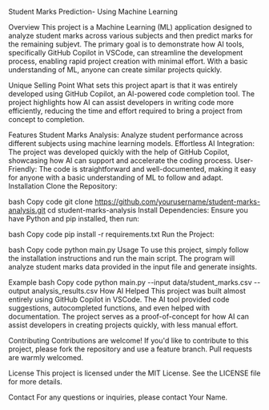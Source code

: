 Student Marks Prediction- Using Machine Learning

Overview
This project is a Machine Learning (ML) application designed to analyze student marks across various subjects and then predict marks for the remaining subjevt. The primary goal is to demonstrate how AI tools, specifically GitHub Copilot in VSCode, can streamline the development process, enabling rapid project creation with minimal effort. With a basic understanding of ML, anyone can create similar projects quickly.

Unique Selling Point
What sets this project apart is that it was entirely developed using GitHub Copilot, an AI-powered code completion tool. The project highlights how AI can assist developers in writing code more efficiently, reducing the time and effort required to bring a project from concept to completion.

Features
Student Marks Analysis: Analyze student performance across different subjects using machine learning models.
Effortless AI Integration: The project was developed quickly with the help of GitHub Copilot, showcasing how AI can support and accelerate the coding process.
User-Friendly: The code is straightforward and well-documented, making it easy for anyone with a basic understanding of ML to follow and adapt.
Installation
Clone the Repository:

bash
Copy code
git clone https://github.com/yourusername/student-marks-analysis.git
cd student-marks-analysis
Install Dependencies:
Ensure you have Python and pip installed, then run:

bash
Copy code
pip install -r requirements.txt
Run the Project:

bash
Copy code
python main.py
Usage
To use this project, simply follow the installation instructions and run the main script. The program will analyze student marks data provided in the input file and generate insights.

Example
bash
Copy code
python main.py --input data/student_marks.csv --output analysis_results.csv
How AI Helped
This project was built almost entirely using GitHub Copilot in VSCode. The AI tool provided code suggestions, autocompleted functions, and even helped with documentation. The project serves as a proof-of-concept for how AI can assist developers in creating projects quickly, with less manual effort.

Contributing
Contributions are welcome! If you'd like to contribute to this project, please fork the repository and use a feature branch. Pull requests are warmly welcomed.

License
This project is licensed under the MIT License. See the LICENSE file for more details.

Contact
For any questions or inquiries, please contact Your Name.